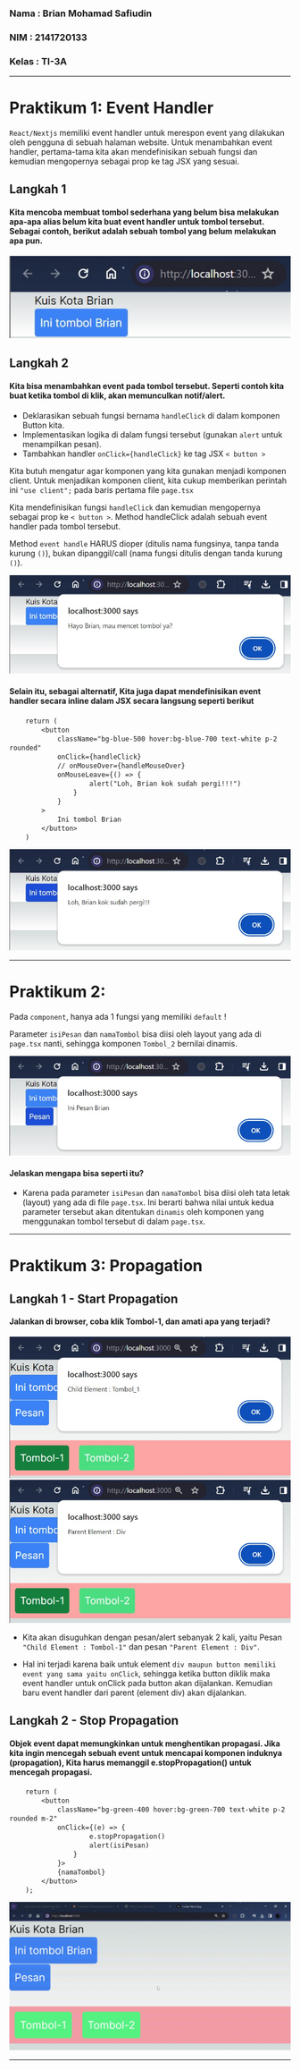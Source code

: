 ### Nama : Brian Mohamad Safiudin
### NIM : 2141720133
### Kelas : TI-3A
---

# Praktikum 1: Event Handler

`React/Nextjs` memiliki event handler untuk merespon event yang dilakukan oleh pengguna di sebuah halaman website. Untuk menambahkan event handler, pertama-tama kita akan mendefinisikan sebuah fungsi dan kemudian mengopernya sebagai prop ke tag JSX yang sesuai.

## Langkah 1
#### Kita mencoba membuat tombol sederhana yang belum bisa melakukan apa-apa alias belum kita buat event handler untuk tombol tersebut. Sebagai contoh, berikut adalah sebuah tombol yang belum melakukan apa pun.

![Screenshot P1](assets-report/praktikum1langkah1.jpg)

## Langkah 2
#### Kita bisa menambahkan event pada tombol tersebut. Seperti contoh kita buat ketika tombol di klik, akan memunculkan notif/alert.

- Deklarasikan sebuah fungsi bernama `handleClick` di dalam komponen Button kita.
- Implementasikan logika di dalam fungsi tersebut (gunakan `alert` untuk menampilkan pesan).
- Tambahkan handler `onClick={handleClick}` ke tag JSX `< button >`

Kita butuh mengatur agar komponen yang kita gunakan menjadi komponen client. Untuk menjadikan komponen client, kita cukup memberikan perintah ini `"use client";` pada baris pertama file `page.tsx`

Kita mendefinisikan fungsi `handleClick` dan kemudian mengopernya sebagai prop ke `< button >`. Method handleClick adalah sebuah event handler pada tombol tersebut.

Method `event handle` HARUS dioper (ditulis nama fungsinya, tanpa tanda kurung `()`), bukan dipanggil/call (nama fungsi ditulis dengan tanda kurung `()`).

![Screenshot P1](assets-report/praktikum1langkah2a.jpg)

#### Selain itu, sebagai alternatif, Kita juga dapat mendefinisikan event handler secara inline dalam JSX secara langsung seperti berikut

```tsx
    return (
        <button 
            className="bg-blue-500 hover:bg-blue-700 text-white p-2 rounded"
            onClick={handleClick}
            // onMouseOver={handleMouseOver}
            onMouseLeave={() => {
                    alert("Loh, Brian kok sudah pergi!!!")
                }
            }
        >
            Ini tombol Brian
        </button>
    )
```

![Screenshot P1](assets-report/praktikum1langkah2b.jpg)

---

# Praktikum 2:

Pada `component`, hanya ada 1 fungsi yang memiliki `default` !

Parameter `isiPesan` dan `namaTombol` bisa diisi oleh layout yang ada di `page.tsx` nanti, sehingga komponen `Tombol_2` bernilai dinamis.

![Screenshot P2](assets-report/praktikum2.jpg)

#### Jelaskan mengapa bisa seperti itu?

- Karena pada parameter `isiPesan` dan `namaTombol` bisa diisi oleh tata letak (layout) yang ada di file `page.tsx`. Ini berarti bahwa nilai untuk kedua parameter tersebut akan ditentukan `dinamis` oleh komponen yang menggunakan tombol tersebut di dalam `page.tsx`.

---

# Praktikum 3: Propagation

## Langkah 1 - Start Propagation
#### Jalankan di browser, coba klik Tombol-1, dan amati apa yang terjadi?

![Screenshot P3](assets-report/praktikum3langkah1a.jpg)
![Screenshot P3](assets-report/praktikum3langkah1b.jpg)

- Kita akan disuguhkan dengan pesan/alert sebanyak 2 kali, yaitu Pesan `"Child Element : Tombol-1"` dan pesan `"Parent Element : Div"`.

- Hal ini terjadi karena baik untuk element `div maupun button memiliki event yang sama yaitu onClick`, sehingga ketika button diklik maka event handler untuk onClick pada button akan dijalankan. Kemudian baru event handler dari parent (element div) akan dijalankan.

## Langkah 2 - Stop Propagation

#### Objek event dapat memungkinkan untuk menghentikan propagasi. Jika kita ingin mencegah sebuah event untuk mencapai komponen induknya (propagation), Kita harus memanggil e.stopPropagation() untuk mencegah propagasi.

```tsx
    return (
        <button
            className="bg-green-400 hover:bg-green-700 text-white p-2 rounded m-2"
            onClick={(e) => {
                    e.stopPropagation()
                    alert(isiPesan)
                }
            }>
            {namaTombol}
        </button>
    );
```

![GIF P3](assets-report/praktikum3langkah2.gif)

---
